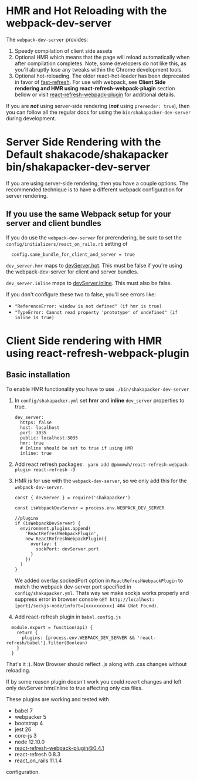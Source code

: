 # HMR and Hot Reloading with the webpack-dev-server

The `webpack-dev-server` provides:

1. Speedy compilation of client side assets
2. Optional HMR which means that the page will reload automatically when after
   compilation completes. Note, some developers do not like this, as you'll
   abruptly lose any tweaks within the Chrome development tools.
3. Optional hot-reloading. The older react-hot-loader has been deprecated in 
   favor of [fast-refresh](https://reactnative.dev/docs/fast-refresh).
   For use with webpack, see **Client Side rendering and HMR using react-refresh-webpack-plugin** section bellow or visit [react-refresh-webpack-plugin](https://github.com/pmmmwh/react-refresh-webpack-plugin) for additional details.

If you are ***not*** using server-side rendering (***not*** using `prerender: true`),
then you can follow all the regular docs for using the `bin/shakapacker-dev-server` 
during development.

# Server Side Rendering with the Default shakacode/shakapacker bin/shakapacker-dev-server

If you are using server-side rendering, then you have a couple options. The
recommended technique is to have a different webpack configuration for server
rendering.  

## If you use the same Webpack setup for your server and client bundles 
If you do use the `webpack-dev-server` for prerendering, be sure to set the
`config/initializers/react_on_rails.rb` setting of 

```
  config.same_bundle_for_client_and_server = true
```

`dev_server.hmr` maps to [devServer.hot](https://webpack.js.org/configuration/dev-server/#devserverhot).
This must be false if you're using the webpack-dev-server for client and server bundles.
 
`dev_server.inline` maps to [devServer.inline](https://webpack.js.org/configuration/dev-server/#devserverinline).
This must also be false.

If you don't configure these two to false, you'll see errors like:

* `"ReferenceError: window is not defined" (if hmr is true)`
* `"TypeError: Cannot read property 'prototype' of undefined" (if inline is true)`

# Client Side rendering with HMR using react-refresh-webpack-plugin
## Basic installation
To enable HMR functionality you have to use `./bin/shakapacker-dev-server`
1. In `config/shakapacker.yml` set **hmr** and **inline** `dev_server` properties to true. 
    ```
    dev_server:
      https: false
      host: localhost
      port: 3035
      public: localhost:3035
      hmr: true
      # Inline should be set to true if using HMR
      inline: true
    ```

2. Add react refresh packages:
    ` yarn add @pmmmwh/react-refresh-webpack-plugin react-refresh -D`

3. HMR is for use with the `webpack-dev-server`, so we only add this for the `webpack-dev-server`.
   ```
   const { devServer } = require('shakapacker')

   const isWebpackDevServer = process.env.WEBPACK_DEV_SERVER

   //plugins
   if (isWebpackDevServer) {
     environment.plugins.append(
       'ReactRefreshWebpackPlugin',
       new ReactRefreshWebpackPlugin({
         overlay: {
           sockPort: devServer.port
         }
       })
     )
   }
    ```
    We added overlay.sockedPort option in `ReactRefreshWebpackPlugin` to match the webpack dev-server port specified in `config/shakapacker.yml`. Thats way we make sockjs works properly and suppress error in browser console `GET http://localhost:[port]/sockjs-node/info?t=[xxxxxxxxxx] 404 (Not Found)`. 

4. Add react-refresh plugin in `babel.config.js`
```
  module.export = function(api) {
    return {
      plugins: [process.env.WEBPACK_DEV_SERVER && 'react-refresh/babel'].filter(Boolean)
    }
  }
```
That's it :).
Now Browser should reflect .js along with .css changes without reloading.

If by some reason plugin doesn't work you could revert changes and left only devServer hmr/inline to true affecting only css files.

These plugins are working and tested with 
   - babel 7
   - webpacker 5
   - bootstrap 4
   - jest 26
   - core-js 3
   - node 12.10.0
   - react-refresh-webpack-plugin@0.4.1
   - react-refresh 0.8.3 
   - react_on_rails 11.1.4 
   
   configuration.
